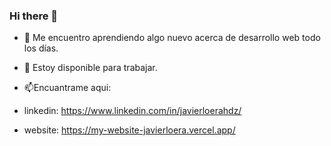 ### Hi there 👋


- 🌱 Me encuentro aprendiendo algo nuevo acerca de desarrollo web todo los días.
- 👯 Estoy disponible para trabajar.



- 📫Encuantrame aqui: 
- linkedin: https://www.linkedin.com/in/javierloerahdz/
- website: https://my-website-javierloera.vercel.app/
